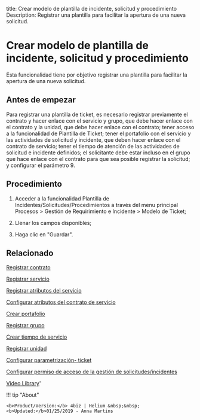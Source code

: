 title: Crear modelo de plantilla de incidente, solicitud y procedimiento
Description: Registrar una plantilla para facilitar la apertura de una nueva solicitud.
# Crear modelo de plantilla de incidente, solicitud y procedimiento


Esta funcionalidad tiene por objetivo registrar una plantilla para facilitar la
apertura de una nueva solicitud.

Antes de empezar
--------------------

Para registrar una plantilla de ticket, es necesario registrar previamente el
contrato y hacer enlace con el servicio y grupo, que debe hacer enlace con el
contrato y la unidad, que debe hacer enlace con el contrato; tener acceso a la
funcionalidad de Plantilla de Ticket; tener el portafolio con el servicio y las
actividades de solicitud y incidente, que deben hacer enlace con el contrato de
servicio; tener el tiempo de atención de las actividades de solicitud e
incidente definidos; el solicitante debe estar incluso en el grupo que hace
enlace con el contrato para que sea posible registrar la solicitud; y configurar
el parámetro 9.

Procedimiento
-----------------

1.  Acceder a la funcionalidad Plantilla de
    Incidentes/Solicitudes/Procedimientos a través del menu principal Procesos
    \> Gestión de Requirimiento e Incidente \> Modelo de Ticket;

2.  Llenar los campos disponibles;

3.  Haga clic en "Guardar".



Relacionado
-------

[Registrar contrato](/es-es/4biz-helium/additional-features/contract-management/use/register-contract.html)

[Registrar servicio](/es-es/4biz-helium/processes/portfolio-and-catalog/use/register-a-service.html)

[Registrar atributos del servicio](/es-es/4biz-helium/processes/portfolio-and-catalog/use/configure-services-attributes.html)

[Configurar atributos del contrato de servicio](/es-es/4biz-helium/processes/portfolio-and-catalog/use/service-contract-attributes.html)

[Crear portafolio](/es-es/4biz-helium/processes/portfolio-and-catalog/use/create-the-portfolio.html)

[Registrar grupo](/es-es/4biz-helium/initial-settings/access-settings/user/register-groups.html)

[Crear tiempo de servicio](/es-es/4biz-helium/processes/service-level/configuration/create-time-attendance.html)

[Registrar unidad](/es-es/4biz-helium/platform-administration/region-and-language/register-unit.html)

[Configurar parametrización- ticket](/es-es/4biz-helium/platform-administration/parameters-list/configure-parametrization-ticket.html)

[Configurar permiso de acceso de la gestión de solicitudes/incidentes](/es-es/4biz-helium/processes/tickets/configuration/access-ticket-management.html)


<i class='fa fa-youtube-play  fa-2x' style='color:#97ce17;vertical-align: middle;'> </i> [Video Library](https://www.youtube.com/playlist?list=PLB5qK2uzf2ROl8PJLi-kszYhGzr17uvz-)'


!!! tip "About"

    <b>Product/Version:</b> 4biz | Helium &nbsp;&nbsp;
    <b>Updated:</b>01/25/2019 - Anna Martins


